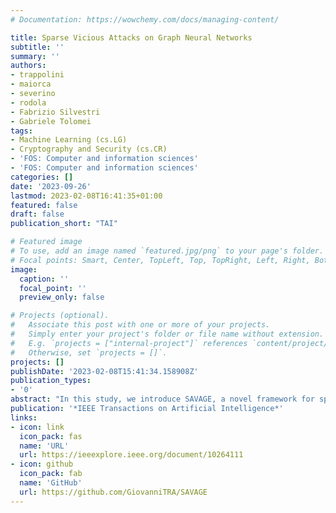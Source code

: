 ```yaml
---
# Documentation: https://wowchemy.com/docs/managing-content/

title: Sparse Vicious Attacks on Graph Neural Networks
subtitle: ''
summary: ''
authors:
- trappolini
- maiorca
- severino
- rodola
- Fabrizio Silvestri
- Gabriele Tolomei
tags:
- Machine Learning (cs.LG)
- Cryptography and Security (cs.CR)
- 'FOS: Computer and information sciences'
- 'FOS: Computer and information sciences'
categories: []
date: '2023-09-26'
lastmod: 2023-02-08T16:41:35+01:00
featured: false
draft: false
publication_short: "TAI"

# Featured image
# To use, add an image named `featured.jpg/png` to your page's folder.
# Focal points: Smart, Center, TopLeft, Top, TopRight, Left, Right, BottomLeft, Bottom, BottomRight.
image:
  caption: ''
  focal_point: ''
  preview_only: false

# Projects (optional).
#   Associate this post with one or more of your projects.
#   Simply enter your project's folder or file name without extension.
#   E.g. `projects = ["internal-project"]` references `content/project/deep-learning/index.md`.
#   Otherwise, set `projects = []`.
projects: []
publishDate: '2023-02-08T15:41:34.158908Z'
publication_types:
- '0'
abstract: "In this study, we introduce SAVAGE, a novel framework for sparse vicious adversarial link prediction attacks in graph neural networks (GNNs). While GNNs have been successful in link prediction tasks, they are susceptible to adversarial attacks where malicious nodes attempt to manipulate recommendations for a target victim. SAVAGE optimizes the attacker's goal to maximize attack effectiveness while minimizing the required malicious resources. Unlike existing methods with static resource-based upper bounds, SAVAGE employs a sparsity-enforcing mechanism to reduce the number of malicious nodes needed for the attack. Extensive experiments on real-world and synthetic datasets demonstrate the optimal tradeoff achieved by SAVAGE between a high attack success rate and the number of malicious nodes utilized. Furthermore, we demonstrate that SAVAGE can successfully target non-GNN-based link prediction systems, even those unknown at the time of the attack. This showcases the transferability of SAVAGE-generated attacks to other black-box methods for link prediction, highlighting its applicability across different real-world scenarios."
publication: '*IEEE Transactions on Artificial Intelligence*'
links:
- icon: link
  icon_pack: fas
  name: 'URL'
  url: https://ieeexplore.ieee.org/document/10264111
- icon: github
  icon_pack: fab
  name: 'GitHub'
  url: https://github.com/GiovanniTRA/SAVAGE
---
```

